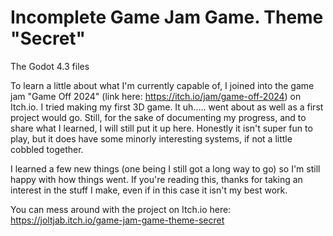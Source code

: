 # Incomplete Game Jam Game. Theme "Secret"

The Godot 4.3 files

To learn a little about what I'm currently capable of, I joined into the game jam "Game Off 2024" (link here: https://itch.io/jam/game-off-2024) on Itch.io. I tried making my first 3D game. It uh..... went about as well as a first project would go. Still, for the sake of documenting my progress, and to share what I learned, I will still put it up here. Honestly it isn't super fun to play, but it does have some minorly interesting systems, if not a little cobbled together.  
  
I learned a few new things (one being I still got a long way to go) so I'm still happy with how things went. If you're reading this, thanks for taking an interest in the stuff I make, even if in this case it isn't my best work.  
  
You can mess around with the project on Itch.io here: https://joltjab.itch.io/game-jam-game-theme-secret
